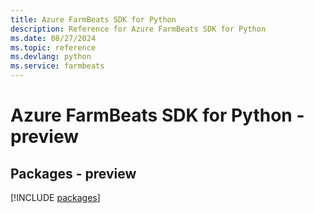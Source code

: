 ```yaml
---
title: Azure FarmBeats SDK for Python
description: Reference for Azure FarmBeats SDK for Python
ms.date: 08/27/2024
ms.topic: reference
ms.devlang: python
ms.service: farmbeats
---
```

# Azure FarmBeats SDK for Python - preview
## Packages - preview
[!INCLUDE [packages](farmbeats-index.md)]